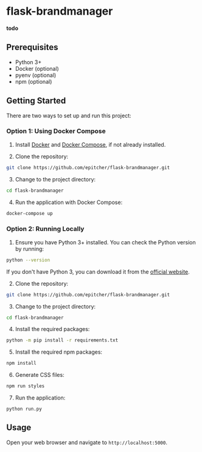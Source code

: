 # flask-brandmanager

**todo**

## Prerequisites

- Python 3+
- Docker (optional)
- pyenv (optional)
- npm (optional)

## Getting Started

There are two ways to set up and run this project:

### Option 1: Using Docker Compose

1. Install [Docker](https://docs.docker.com/get-docker/) and [Docker Compose](https://docs.docker.com/compose/install/), if not already installed.

2. Clone the repository:
```bash
git clone https://github.com/epitcher/flask-brandmanager.git
```

3. Change to the project directory:
```bash
cd flask-brandmanager
```

4. Run the application with Docker Compose:
```bash
docker-compose up
```


### Option 2: Running Locally

1. Ensure you have Python 3+ installed. You can check the Python version by running:

```bash
python --version
```

If you don't have Python 3, you can download it from the [official website](https://www.python.org/downloads/).

2. Clone the repository:
```bash
git clone https://github.com/epitcher/flask-brandmanager.git
```

3. Change to the project directory:
```bash
cd flask-brandmanager
```

4. Install the required packages:
```bash
python -m pip install -r requirements.txt
```

5. Install the required npm packages:
```bash
npm install
```

6. Generate CSS files:
```bash
npm run styles
```

7. Run the application:
```
python run.py
```


## Usage

Open your web browser and navigate to `http://localhost:5000`. 
